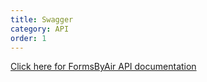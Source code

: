 ```yaml
---
title: Swagger
category: API
order: 1
---
```


[Click here for FormsByAir API documentation](https://formsbyair.com/swagger)